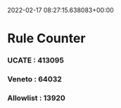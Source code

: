 2022-02-17 08:27:15.638083+00:00
# Rule Counter 
 ### UCATE : 413095

 ### Veneto : 64032

 ### Allowlist : 13920